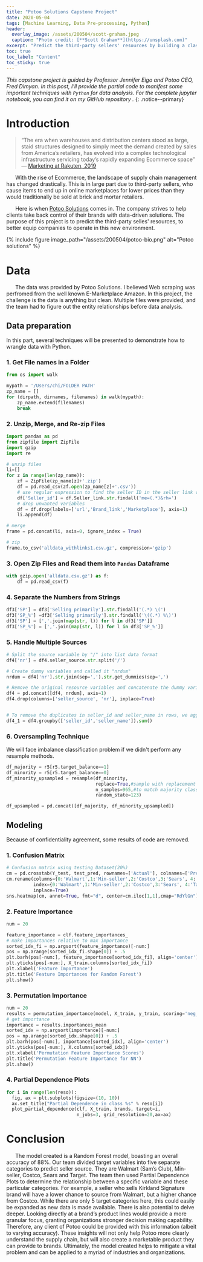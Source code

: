 ```yaml
---
title: "Potoo Solutions Capstone Project"
date: 2020-05-04
tags: [Machine Learning, Data Pre-processing, Python]
header:
  overlay_image: /assets/200504/scott-graham.jpeg
  caption: "Photo credit: [**Scott Graham**](https://unsplash.com)"
excerpt: "Predict the third-party sellers' resources by building a classifier with Python. (Difficulty: ★★★★☆)"
toc: true
toc_label: "Content"
toc_sticky: true
---
```

_This capstone project is guided by Professor Jennifer Eigo and Potoo CEO, Fred Dimyan. In this post, I'll provide the partial code to manifest some important techniques with `Python` for data analysis. For the complete jupyter notebook, you can find it on my GitHub repository [<i class="fab fa-fw fa-github" aria-hidden="true"></i>](https://github.com/chw18019/Potoo-Solutions)._
{: .notice--primary}

# Introduction
> “The era when warehouses and distribution centers stood as large, staid structures designed to simply meet the demand created by sales from America’s retailers, has evolved into a complex technological infrastructure servicing today’s rapidly expanding Ecommerce space” ― [Marketing at Rakuten, 2019](https://www.rakutensl.com/post/how-ecommerce-is-transforming-todays-supply-chain) 

&nbsp;&nbsp;&nbsp;&nbsp;&nbsp;&nbsp;With the rise of Ecommerce, the landscape of supply chain management has changed drastically. This is in large part due to third-party sellers, who cause items to end up in online marketplaces for lower prices than they would traditionally be sold at brick and mortar retailers. 

&nbsp;&nbsp;&nbsp;&nbsp;&nbsp;&nbsp;Here is when [Potoo Solutions](https://potoosolutions.com/) comes in. The company strives to help clients take back control of their brands with data-driven solutions. The purpose of this project is to predict the third-party selles' resources, to better equip companies to operate in this new environment.

{% include figure image_path="/assets/200504/potoo-bio.png" alt="Potoo solutions" %}

# Data
&nbsp;&nbsp;&nbsp;&nbsp;&nbsp;&nbsp;The data was provided by Potoo Solutions. I believed Web scraping was perfromed from the well known E-Marketplace Amazon. In this project, the challenge is the data is anything but clean. Multiple files were provided, and the team had to figure out the entity relationships before data analysis. 

## Data preparation
In this part, several techniques will be presented to demonstrate how to wrangle data with Python.

### 1. Get File names in a Folder
```python
from os import walk

mypath = '/Users/chi/FOLDER PATH'
zp_name = []
for (dirpath, dirnames, filenames) in walk(mypath):
    zp_name.extend(filenames)
    break
```

### 2. Unzip, Merge, and Re-zip Files  
```python
import pandas as pd
from zipfile import ZipFile
import gzip
import re

# unzip files 
li=[]
for z in range(len(zp_name)):
    zf = ZipFile(zp_name[z]+'.zip')
    df = pd.read_csv(zf.open(zp_name[z]+'.csv'))
    # use regular expression to find the seller ID in the seller link variable
    df['Seller_id'] = df.Seller_link.str.findall('me=(.*)&rh=')
    # drop unwanted variables
    df = df.drop(labels=['url','Brand_link','Marketplace'], axis=1)
    li.append(df)

# merge
frame = pd.concat(li, axis=0, ignore_index = True)

# zip
frame.to_csv('alldata_withlinks1.csv.gz', compression='gzip')
```

### 3. Open Zip Files and Read them into `Pandas` Dataframe
```python
with gzip.open('alldata.csv.gz') as f:
    df = pd.read_csv(f)
```

### 4. Separate the Numbers from Strings

```python
df3['SP'] = df3['Selling primarily'].str.findall('(.*) \(')
df3['SP_%'] =df3['Selling primarily'].str.findall('\((.*) %\)')
df3['SP'] = [','.join(map(str, l)) for l in df3['SP']]
df3['SP_%'] = [','.join(map(str, l)) for l in df3['SP_%']]
```
### 5. Handle Multiple Sources
```python
# Split the source variable by "/" into list data format
df4['nr'] = df4.seller_source.str.split('/')

# Create dummy variables and called it "nrdum"
nrdum = df4['nr'].str.join(sep=',').str.get_dummies(sep=',')

# Remove the original resource variables and concatenate the dummy variables based on index
df4 = pd.concat([df4, nrdum], axis=1)
df4.drop(columns=['seller_source', 'nr'], inplace=True)


# To remove the duplicates in seller_id and seller_name in rows, we aggregated the numbers of sources by ID and seller name
df4_1 = df4.groupby(['seller_id','seller_name']).sum()
```

### 6. Oversampling Technique
We will face imbalance classification problem if we didn't perform any resample methods.
```python
df_majority = r5[r5.target_balance==1]
df_minority = r5[r5.target_balance==0]
df_minority_upsampled = resample(df_minority, 
                                 replace=True,#sample with replacement
                                 n_samples=965,#to match majority class
                                 random_state=123)

df_upsampled = pd.concat([df_majority, df_minority_upsampled])
```

## Modeling
Because of confidentiality agreement, some results of code are removed.
### 1. Confusion Matrix
```python 
# Confusion matrix using testing Dataset(20%)
cm = pd.crosstab(Y_test, test_pred, rownames=['Actual'], colnames=['Predicted'], margins = True)
cm.rename(columns={0:'Walmart',1:'Min-seller',2:'Costco',3:'Sears', 4:'Target'}, 
          index={0:'Walmart',1:'Min-seller',2:'Costco',3:'Sears', 4:'Target'},
          inplace=True)
sns.heatmap(cm, annot=True, fmt="d", center=cm.iloc[1,1],cmap="RdYlGn")
```

### 2. Feature Importance 

```python
num = 20

feature_importance = clf.feature_importances_
# make importances relative to max importance
sorted_idx_fi = np.argsort(feature_importance)[-num:]
pos = np.arange(sorted_idx_fi.shape[0]) + .5
plt.barh(pos[-num:], feature_importance[sorted_idx_fi], align='center')
plt.yticks(pos[-num:], X_train.columns[sorted_idx_fi])
plt.xlabel('Feature Importance')
plt.title('Feature Importances for Random Forest')
plt.show()
```

### 3. Permutation Importance
```python
num = 20
results = permutation_importance(model, X_train, y_train, scoring='neg_mean_absolute_error')
# get importance
importance = results.importances_mean
sorted_idx = np.argsort(importance)[-num:]
pos = np.arange(sorted_idx.shape[0]) + .5
plt.barh(pos[-num:], importance[sorted_idx], align='center')
plt.yticks(pos[-num:], X.columns[sorted_idx])
plt.xlabel('Permutation Feature Importance Scores')
plt.title('Permutation Feature Importance for NN')
plt.show()
```

### 4. Partial Dependence Plots

```python
for i in range(len(reso)):
  fig, ax = plt.subplots(figsize=(10, 10))
  ax.set_title("Partial Dependence in class %s" % reso[i])
  plot_partial_dependence(clf, X_train, brands, target=i,
                          n_jobs=3, grid_resolution=20,ax=ax)
```

# Conclusion
&nbsp;&nbsp;&nbsp;&nbsp;&nbsp;&nbsp;The model created is a Random Forest model, boasting an overall accuracy of 88%. Our team divided target variables into five separate categories to predict seller source. They are Walmart (Sam’s Club), Min-seller, Costco, Sears and Target. The team then used Partial Dependence Plots to determine the relationship between a specific variable and these particular categories. For example, a seller who sells Kirkland Signature brand will have a lower chance to source from Walmart, but a higher chance from Costco. While there are only 5 target categories here, this could easily be expanded as new data is made available. There is also potential to delve deeper. Looking directly at a brand’s product lines would provide a more granular focus, granting organizations stronger decision making capability. Therefore, any client of Potoo could be provided with this information (albeit to varying accuracy). These insights will not only help Potoo more clearly understand the supply chain, but will also create a marketable product they can provide to brands. Ultimately, the model created helps to mitigate a vital problem and can be applied to a myriad of industries and organizations. 

